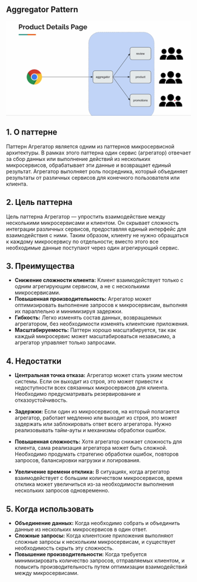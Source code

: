 ## Aggregator Pattern ##

![img.png](img.png)

## 1. О паттерне

Паттерн Агрегатор является одним из паттернов микросервисной архитектуры. В рамках этого паттерна один сервис (агрегатор) отвечает за сбор данных или выполнение действий из нескольких микросервисов, обрабатывает эти данные и возвращает единый результат. Агрегатор выполняет роль посредника, который объединяет результаты от различных сервисов для конечного пользователя или клиента.

## 2. Цель паттерна

Цель паттерна Агрегатор — упростить взаимодействие между несколькими микросервисами и клиентом. Он скрывает сложность интеграции различных сервисов, предоставляя единый интерфейс для взаимодействия с ними. Таким образом, клиенту не нужно обращаться к каждому микросервису по отдельности; вместо этого все необходимые данные поступают через один агрегирующий сервис.

## 3. Преимущества

- **Снижение сложности клиента:** Клиент взаимодействует только с одним агрегирующим сервисом, а не с несколькими микросервисами.
- **Повышенная производительность:** Агрегатор может оптимизировать выполнение запросов к микросервисам, выполняя их параллельно и минимизируя задержки.
- **Гибкость:** Легко изменять состав данных, возвращаемых агрегатором, без необходимости изменять клиентские приложения.
- **Масштабируемость:** Паттерн хорошо масштабируется, так как каждый микросервис может масштабироваться независимо, а агрегатор управляет только запросами.

## 4. Недостатки

- **Центральная точка отказа:** Агрегатор может стать узким местом системы. Если он выходит из строя, это может привести к недоступности всех связанных микросервисов для клиента. Необходимо предусматривать резервирование и отказоустойчивость.

- **Задержки:** Если один из микросервисов, на который полагается агрегатор, работает медленно или выходит из строя, это может задержать или заблокировать ответ всего агрегатора. Нужно реализовывать тайм-ауты и механизмы обработки ошибок.

- **Повышенная сложность:** Хотя агрегатор снижает сложность для клиента, сама реализация агрегатора может быть сложной. Необходимо продумать стратегию обработки ошибок, повторов запросов, балансировки нагрузки и логирования.

- **Увеличение времени отклика:** В ситуациях, когда агрегатор взаимодействует с большим количеством микросервисов, время отклика может увеличиться из-за необходимости выполнения нескольких запросов одновременно.

## 5. Когда использовать

- **Объединение данных:** Когда необходимо собрать и объединить данные из нескольких микросервисов в один ответ.
- **Сложные запросы:** Когда клиентские приложения выполняют сложные запросы к нескольким микросервисам, и существует необходимость скрыть эту сложность.
- **Повышение производительности:** Когда требуется минимизировать количество запросов, отправляемых клиентом, и повысить производительность путем оптимизации взаимодействий между микросервисами.